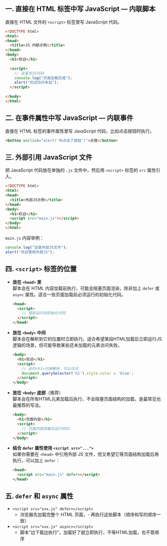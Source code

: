 ## 一. 直接在 HTML 标签中写 JavaScript — 内联脚本
直接在 HTML 文件的 `<script>` 标签里写 JavaScript 代码。
```html
<!DOCTYPE html>
<html>
<head>
  <title>JS 内联示例</title>
</head>
<body>
  <h1>欢迎</h1>
  
  <script>
    // 这里写JS代码
    console.log("页面加载完成");
    alert("欢迎访问本站");
  </script>
  
</body>
</html>
```
## 二. 在事件属性中写 JavaScript — 内联事件
直接在 HTML 标签的事件属性里写 JavaScript 代码，比如点击按钮时执行。
```html
<button onclick="alert('你点击了按钮')">点我</button>
```

## 三. 外部引用 JavaScript 文件
把 JavaScript 代码放在单独的 `.js` 文件中，然后用 `<script>` 标签的 `src` 属性引入。
```html
<!DOCTYPE html>
<html>
<head>
  <title>外部JS示例</title>
</head>
<body>
  <h1>欢迎</h1>
  <script src="main.js"></script>
</body>
</html>
```
`main.js` 内容举例：
```js
console.log("这是外部JS文件");
alert("欢迎使用外部JS");
```


## 四. `<script>` 标签的位置
- **放在 `<head>` 里**  
    脚本会在 HTML 内容加载前执行，可能会阻塞页面渲染，除非加上 `defer` 或 `async` 属性。适合一些页面加载前必须运行的初始化代码。
    ```html
    <head>
      <script>
        // 提前运行的初始化代码
      </script>
    </head>
    ```
- **放在 `<body>` 中间**  
    脚本会在解析到它的位置时立即执行。适合希望某段HTML加载后立即运行JS逻辑的场景，但可能导致某些还未加载的元素访问失败。
    ```html
    <body>
      <h1>欢迎</h1>
      <script>
        // 此时<h1>已被解析，可以访问
        document.querySelector('h1').style.color = 'blue';
      </script>
    </body>
    ```
- **放在 `<body>` 底部**（推荐）  
    脚本会在所有HTML元素加载后执行，不会阻塞页面结构的加载，是最常见也最推荐的写法。
    ```html
    <body>
      <h1>页面内容</h1>
      <script>
        // 页面内容加载后运行的JS
      </script>
    </body>
    ```
- **结合 `defer` 属性使用 `<script src="...">`**  
    如果你需要在 `<head>` 中引用外部 JS 文件，但又希望它等页面结构加载后再执行，可以加上 `defer`：
    ```html
    <head>
      <script src="main.js" defer></script>
    </head>
    ```

## 五. `defer` 和 `async` 属性
- `<script src="xxx.js" defer></script>`
	- 浏览器先加载完整个 HTML 页面，- 再执行这些脚本（顺序和写的顺序一致）
- `<script src="xxx.js" async></script>`
	- 脚本“边下载边执行”，加载好了就立即执行，不等HTML加载，也不管顺序
